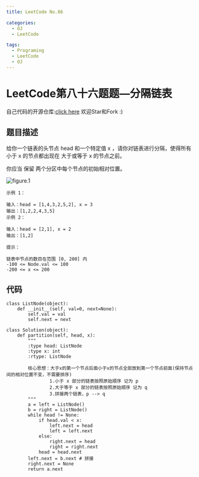 ```yaml
---
title: LeetCode No.86

categories:
  - OJ
  - LeetCode

tags:
  - Programing
  - LeetCode
  - OJ
---
```


# LeetCode第八十六题题—分隔链表
自己代码的开源仓库:[click here](https://github.com/zs670980918/LeetCode_Coding_Record)  欢迎Star和Fork :)

## 题目描述
给你一个链表的头节点 head 和一个特定值 x ，请你对链表进行分隔，使得所有 小于 x 的节点都出现在 大于或等于 x 的节点之前。

你应当 保留 两个分区中每个节点的初始相对位置。

 ![figure.1](https://assets.leetcode.com/uploads/2021/01/04/partition.jpg)
 
```
示例 1：

输入：head = [1,4,3,2,5,2], x = 3
输出：[1,2,2,4,3,5]
示例 2：

输入：head = [2,1], x = 2
输出：[1,2]
 
提示：

链表中节点的数目在范围 [0, 200] 内
-100 <= Node.val <= 100
-200 <= x <= 200
```

## 代码
```
class ListNode(object):
    def __init__(self, val=0, next=None):
        self.val = val
        self.next = next

class Solution(object):
    def partition(self, head, x):
        """
        :type head: ListNode
        :type x: int
        :rtype: ListNode

        核心思想：大于x的第一个节点后面小于x的节点全部放到第一个节点前面(保持节点间的相对位置不变，不需要排序)
                1.小于 x 部分的链表按照原始顺序 记为 p
                2.大于等于 x 部分的链表按照原始顺序 记为 q
                3.拼接两个链表，p --> q
        """
        a = left = ListNode()
        b = right = ListNode()
        while head != None:
            if head.val < x:
                left.next = head
                left = left.next
            else:
                right.next = head
                right = right.next
            head = head.next
        left.next = b.next # 拼接
        right.next = None
        return a.next
```